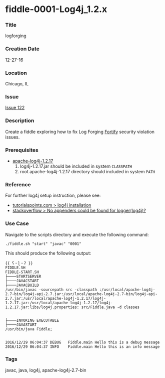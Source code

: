 fiddle-0001-Log4j_1.2.x
======

### Title

logforging


### Creation Date

12-27-16


### Location

Chicago, IL


### Issue

[Issue 122](https://github.com/bradyhouse/house/issues/122)


### Description

Create a fiddle exploring how to fix Log Forging [Fortify](https://en.wikipedia.org/wiki/Fortify_Software) security violation issues.


### Prerequisites

*  [apache-log4j-1.2.17](http://logging.apache.org/log4j/1.2/download.html)
    1.  log4j-1.2.17.jar should be included in system `CLASSPATH`
    2.  root apache-log4j-1.2.17 directory should included in system `PATH`         
    

### Reference

For further log4j setup instruction, please see:

*   [tutorialspoints.com > log4j installation](https://www.tutorialspoint.com/log4j/log4j_installation.htm)
*   [stackoverflow > No appenders could be found for logger(log4j)?](http://stackoverflow.com/questions/12532339/no-appenders-could-be-found-for-loggerlog4j#12532442)     
 

### Use Case

Navigate to the scripts directory and execute the following command:

    ./fiddle.sh "start" "javac" "0001"
    
This should produce the following output:

    {{ ʕ・ɭ・ʔ }}
    FIDDLE.SH
    FIDDLE-START.SH
    ├────STARTSERVER
    ├────JAVACSTART
    ├────JAVACBUILD
    /usr/bin/javac -sourcepath src -classpath :/usr/local/apache-log4j-2.7-bin/log4j-api-2.7.jar:/usr/local/apache-log4j-2.7-bin/log4j-api-2.7.jar:/usr/local/apache-log4j-1.2.17/log4j-1.2.17.jar:/usr/local/apache-log4j-1.2.17/log4j-1.2.17.jar:libs/log4j.properties: src/Fiddle.java -d classes
    
    
    ├────INVOKING EXECUTABLE
    ├────JAVASTART
    /usr/bin/java Fiddle;
    
    
    2016/12/29 06:04:37 DEBUG	Fiddle.main	Hello this is a debug message
    2016/12/29 06:04:37 INFO	Fiddle.main	Hello this is an info message


### Tags

javac, java, log4j, apache-log4j-2.7-bin

